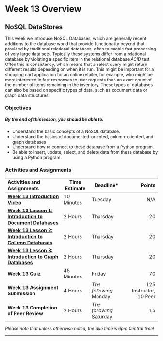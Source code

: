 # Week 13 Overview #

## NoSQL DataStores ##

This week we introduce NoSQL Databases, which are generally recent additions to the database world that provide functionality beyond that provided by traditional relational databases, often to enable fast processing of very large data sets. Typically these systems differ from a relational database by violating a specific item in the relational database _ACID_ test. Often this is consistency, which means that a select query might return different results depending on when it is run. This might be important for a shopping cart application for an online retailer, for example, who might be more interested in fast responses to user requests than an exact count of the number of items remaining in the inventory. These types of databases can also be based on specific types of data, such as document data or graph data structures. 

### Objectives ###

##### By the end of this lesson, you should be able to: ######

- Understand the basic concepts of a NoSQL database.
- Understand the basics of documented-oriented, column-oriented, and graph databases
- Understand how to connect to these database from a Python program.
- Be able to insert, update, select, and delete data from these database by using a Python program.

### Activities and Assignments ###

| Activities and Assignments               | Time Estimate | Deadline*                |                  Points |
| :--------------------------------------- | ------------- | ------------------------ | ----------------------: |
| **[Week 13 Introduction Video][wv]**     | 10 Minutes    | Tuesday                  |                     N/A |
| **[Week 13 Lesson 1: Introduction to Document Databases](lesson1.md)** | 2 Hours       | Thursday                 |                      20 |
| **[Week 13 Lesson 2: Introduction to Column Databases](lesson2.md)** | 2 Hours       | Thursday                 |                      20 |
| **[Week 13 Lesson 3: Introduction to Graph Databases](lesson3.md)** | 2 Hours       | Thursday                 |                      20 |
| **[Week 13 Quiz][wq]**                   | 45 Minutes    | Friday                   |                      70 |
| **Week 13 Assignment Submission**        | 4 Hours       | *The following* Monday   | 125 Instructor, 10 Peer |
| **Week 13 Completion of Peer Review**    | 2 Hours       | *The following* Saturday |                      15 |

*Please note that unless otherwise noted, the due time is 6pm Central time!*

----------
[wv]: https://mediaspace.illinois.edu/media/w13ov/1_opfhihkl
[wq]: https://learn.illinois.edu/mod/quiz/view.php?id=1844364
